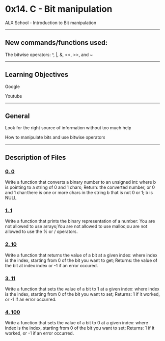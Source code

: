 # **0x14. C - Bit manipulation**
ALX School - Introduction to Bit manipulation

---
## **New commands/functions used:**

The bitwise operators: ^, |, &, <<, >>, and ~

---
## **Learning Objectives**

Google

Youtube

---
## **General**
Look for the right source of information without too much help

How to manipulate bits and use bitwise operators

---
## **Description of Files**

### [**0. 0**](0-binary_to_uint.c)
Write a function that converts a binary number to an unsigned int:
where b is pointing to a string of 0 and 1 chars;
Return: the converted number, or 0 and 1 char:there is one or more chars in the string b that is not 0 or 1; b is NULL

### [**1. 1**](1-print_binary.c)
Write a function that prints the binary representation of a number:
You are not allowed to use arrays;You are not allowed to use malloc;ou are not allowed to use the % or / operators.

### [**2. 10**](2-get_bit.c)
Write a function that returns the value of a bit at a given index:
where index is the index, starting from 0 of the bit you want to get;
Returns: the value of the bit at index index or -1 if an error occured.

### [**3. 11**](3-set_bit.c)
Write a function that sets the value of a bit to 1 at a given index:
where index is the index, starting from 0 of the bit you want to set;
Returns: 1 if it worked, or -1 if an error occurred.

### [**4. 100**](4-clear_bit.c)
Write a function that sets the value of a bit to 0 at a given index:
where index is the index, starting from 0 of the bit you want to set;
Returns: 1 if it worked, or -1 if an error occurred.
